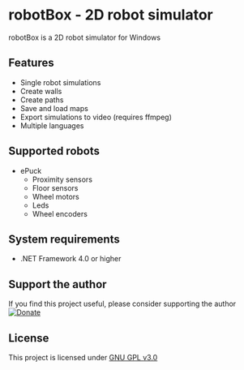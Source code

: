 # robotBox - 2D robot simulator
robotBox is a 2D robot simulator for Windows

## Features

* Single robot simulations
* Create walls
* Create paths
* Save and load maps
* Export simulations to video (requires ffmpeg)
* Multiple languages

## Supported robots

* ePuck
	* Proximity sensors
	* Floor sensors
	* Wheel motors
	* Leds
	* Wheel encoders

## System requirements

* .NET Framework 4.0 or higher

## Support the author
If you find this project useful, please consider supporting the author
[![Donate](https://img.shields.io/badge/Donate-PayPal-green.svg)](https://paypal.me/Ibon558)

## License

This project is licensed under [GNU GPL v3.0](LICENSE)
